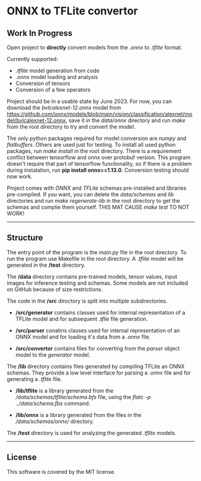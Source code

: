 # ONNX to TFLite convertor
## **Work In Progress**
Open project to **directly** convert models from the *.onnx* to *.tflite* format.

Currently supported:
* *.tflite* model generation from code
* *.onnx* model loading and analysis
*  Conversion of tensors
*  Conversion of a few operators 

Project should be in a usable state by June 2023. For now, you can download the *bvlcalexnet-12.onnx* model from https://github.com/onnx/models/blob/main/vision/classification/alexnet/model/bvlcalexnet-12.onnx, save it in the *data/onnx* directory and run *make* from the root directory to try and convert the model.

The only python packages required for model conversion are *numpy* and *flatbuffers*. Others are used just for testing. To install all used python packages, run *make install* in the root directory. There is a requirement confilct between tensorflow and onnx over protobuf version. This program doesn't require that part of tensorflow functionality, so if there is a problem during instalation, run **pip install onnx==1.13.0**. Conversion testing should now work.

Project comes with *ONNX* and *TFLite* schemas pre-installed and libraries pre-compiled. If you want, you can delete the *data/schemas* and *lib* directories and run *make regenerate-lib*  in the root directory to get the schemas and complie them yourself. THIS MAT CAUSE *make test* TO NOT WORK!

---
## Structure
The entry point of the program is the *main.py* file in the root directory. To run the program use Makefile in the root directory. A *.tflite* model will be generated in the **/test** directory.

The **/data** directory contains pre-trained models, tensor values, input images for inference testing and schemas. Some models are not included on GitHub because of size restrictions.


The code in the **/src** diroctory is split into multiple subdirectories.

* **/src/generator** contains classes used for internal representation of a TFLite model and for subsequent *.tflie* file generation.

* **/src/parser** conatins classes used for internal representation of an ONNX model and for loading it's data from a *.onnx* file.

* **/src/convertor** contains files for converting from the *parser* object model to the *generator* model.

The **/lib** directory contains files generated by compiling TFLite an ONNX schemas. They provide a low level interface for parsing a *.onnx* file and for generating a *.tflite* file.

* **/lib/tflite** is a library generated from the */data/schemas/tflite/schema.bfs* file, using the *flatc -p ../data/schema.fbs* command.

* **/lib/onnx** is a library generated from the files in the */data/schemas/onnx/* directory.

The **/test** directory is used for analyzing the generated *.tflite* models.

___

## License

This software is covered by the MIT license.
